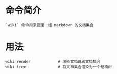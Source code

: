 # 命令简介 

    `wiki` 命令用来管理一组 markdown 的文档集合

# 用法

    wiki render            # 渲染文档或者文档集合
    wiki tree              # 将文档集合渲染为一个结构树


